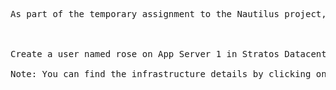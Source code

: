 <pre>
As part of the temporary assignment to the Nautilus project, a developer named rose requires access for a limited duration. To ensure smooth access management, a temporary user account with an expiry date is needed. Here's what you need to do:



Create a user named rose on App Server 1 in Stratos Datacenter. Set the expiry date to 2024-04-15, ensuring the user is created in lowercase as per standard protocol.

Note: You can find the infrastructure details by clicking on the Details of all Users and Servers button on the top-right section of the page.
</pre>